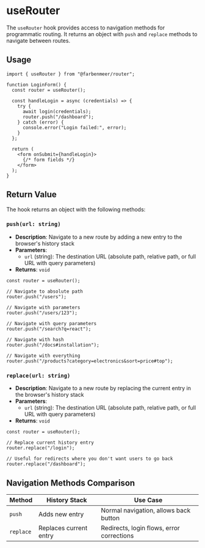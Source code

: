 # useRouter

The `useRouter` hook provides access to navigation methods for programmatic routing. It returns an object with `push` and `replace` methods to navigate between routes.

## Usage

```tsx
import { useRouter } from "@farbenmeer/router";

function LoginForm() {
  const router = useRouter();

  const handleLogin = async (credentials) => {
    try {
      await login(credentials);
      router.push("/dashboard");
    } catch (error) {
      console.error("Login failed:", error);
    }
  };

  return (
    <form onSubmit={handleLogin}>
      {/* form fields */}
    </form>
  );
}
```

## Return Value

The hook returns an object with the following methods:

### `push(url: string)`

- **Description**: Navigate to a new route by adding a new entry to the browser's history stack
- **Parameters**:
  - `url` (string): The destination URL (absolute path, relative path, or full URL with query parameters)
- **Returns**: `void`

```tsx
const router = useRouter();

// Navigate to absolute path
router.push("/users");

// Navigate with parameters
router.push("/users/123");

// Navigate with query parameters
router.push("/search?q=react");

// Navigate with hash
router.push("/docs#installation");

// Navigate with everything
router.push("/products?category=electronics&sort=price#top");
```

### `replace(url: string)`

- **Description**: Navigate to a new route by replacing the current entry in the browser's history stack
- **Parameters**:
  - `url` (string): The destination URL (absolute path, relative path, or full URL with query parameters)
- **Returns**: `void`

```tsx
const router = useRouter();

// Replace current history entry
router.replace("/login");

// Useful for redirects where you don't want users to go back
router.replace("/dashboard");
```

## Navigation Methods Comparison

| Method | History Stack | Use Case |
|--------|---------------|----------|
| `push` | Adds new entry | Normal navigation, allows back button |
| `replace` | Replaces current entry | Redirects, login flows, error corrections |
